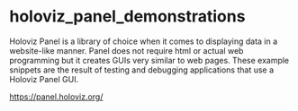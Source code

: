 # holoviz_panel_demonstrations
Holoviz Panel is a library of choice when it comes to displaying data in a website-like manner. Panel does not require html or actual web programming but it creates GUIs very similar to web pages. These example snippets are the result of testing and debugging applications that use a Holoviz Panel GUI. 

https://panel.holoviz.org/
